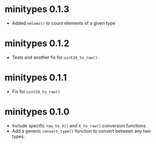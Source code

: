 

# minitypes 0.1.3

* Added `nelems()` to count elements of a given type

# minitypes 0.1.2

* Tests and another fix for `uint24_to_raw()`

# minitypes 0.1.1

* Fix for `uint24_to_raw()`

# minitypes 0.1.0

* Include specific `raw_to_X()` and `X_to_raw()` conversion functions.
* Add a generic `convert_type()` function to convert between any two types.



